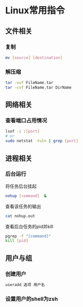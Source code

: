 # Linux常用指令

## 文件相关

### 复制

```bash
mv [source] [destination]
```

### 解压缩

```bash
tar -xvf FileName.tar
tar -cvf FileName.tar DirName
```



## 网络相关

### 查看端口占用情况

```bash
lsof -i :[port]
# or
sudo netstat -tuln | grep [port]
```

## 进程相关

### 后台运行

将任务后台挂起

```bash
nohup [command]  &
```

查看该任务的输出

```bash
cat nohup.out
```

查看后台任务的pid并kill

```bash
pgrep -f "[command]"
kill [pid]
```



## 用户与组

### 创建用户

```bash
useradd 选项 用户名
```

### 设置用户的shell为zsh

